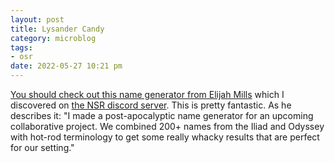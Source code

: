 ```yaml
---
layout: post
title: Lysander Candy
category: microblog
tags:
- osr
date: 2022-05-27 10:21 pm
---
```


[You should check out this name generator from Elijah Mills][1] which I discovered on [the NSR discord server][2]. This is pretty fantastic. As he describes it: "I made a post-apocalyptic name generator for an upcoming collaborative project. We combined 200+ names from the Iliad and Odyssey with hot-rod terminology to get some really whacky results that are perfect for our setting."

[1]: https://games.elijahmills.com/tool/nomad-name-generator/
[2]: https://discord.gg/4Wmeen8jYb